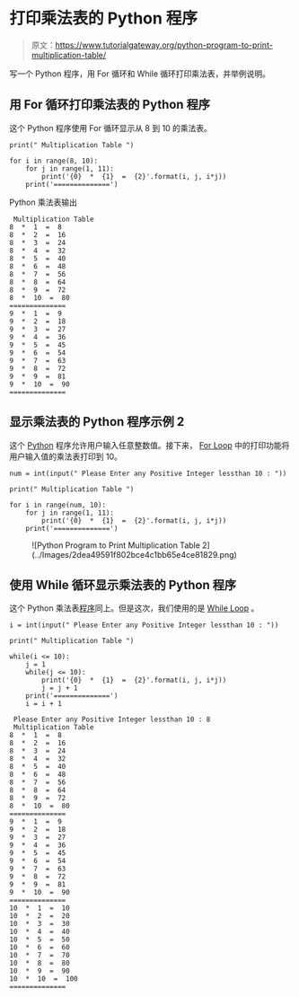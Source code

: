 # 打印乘法表的 Python 程序

> 原文：<https://www.tutorialgateway.org/python-program-to-print-multiplication-table/>

写一个 Python 程序，用 For 循环和 While 循环打印乘法表，并举例说明。

## 用 For 循环打印乘法表的 Python 程序

这个 Python 程序使用 For 循环显示从 8 到 10 的乘法表。

```
print(" Multiplication Table ")

for i in range(8, 10):
    for j in range(1, 11):
        print('{0}  *  {1}  =  {2}'.format(i, j, i*j))
    print('==============')
```

Python 乘法表输出

```
 Multiplication Table 
8  *  1  =  8
8  *  2  =  16
8  *  3  =  24
8  *  4  =  32
8  *  5  =  40
8  *  6  =  48
8  *  7  =  56
8  *  8  =  64
8  *  9  =  72
8  *  10  =  80
==============
9  *  1  =  9
9  *  2  =  18
9  *  3  =  27
9  *  4  =  36
9  *  5  =  45
9  *  6  =  54
9  *  7  =  63
9  *  8  =  72
9  *  9  =  81
9  *  10  =  90
==============
```

## 显示乘法表的 Python 程序示例 2

这个 [Python](https://www.tutorialgateway.org/python-tutorial/) 程序允许用户输入任意整数值。接下来， [For Loop](https://www.tutorialgateway.org/python-for-loop/) 中的打印功能将用户输入值的乘法表打印到 10。

```
num = int(input(" Please Enter any Positive Integer lessthan 10 : "))

print(" Multiplication Table ")

for i in range(num, 10):
    for j in range(1, 11):
        print('{0}  *  {1}  =  {2}'.format(i, j, i*j))
    print('==============')
```

<figure class="wp-block-image">![Python Program to Print Multiplication Table 2](../Images/2dea49591f802bce4c1bb65e4ce81829.png)</figure>

## 使用 While 循环显示乘法表的 Python 程序

这个 Python 乘法表[程序](https://www.tutorialgateway.org/python-programming-examples/)同上。但是这次，我们使用的是 [While Loop](https://www.tutorialgateway.org/python-while-loop/) 。

```
i = int(input(" Please Enter any Positive Integer lessthan 10 : "))

print(" Multiplication Table ")

while(i <= 10):
    j = 1
    while(j <= 10):
        print('{0}  *  {1}  =  {2}'.format(i, j, i*j))
        j = j + 1
    print('==============')
    i = i + 1
```

```
 Please Enter any Positive Integer lessthan 10 : 8
 Multiplication Table 
8  *  1  =  8
8  *  2  =  16
8  *  3  =  24
8  *  4  =  32
8  *  5  =  40
8  *  6  =  48
8  *  7  =  56
8  *  8  =  64
8  *  9  =  72
8  *  10  =  80
==============
9  *  1  =  9
9  *  2  =  18
9  *  3  =  27
9  *  4  =  36
9  *  5  =  45
9  *  6  =  54
9  *  7  =  63
9  *  8  =  72
9  *  9  =  81
9  *  10  =  90
==============
10  *  1  =  10
10  *  2  =  20
10  *  3  =  30
10  *  4  =  40
10  *  5  =  50
10  *  6  =  60
10  *  7  =  70
10  *  8  =  80
10  *  9  =  90
10  *  10  =  100
==============
```